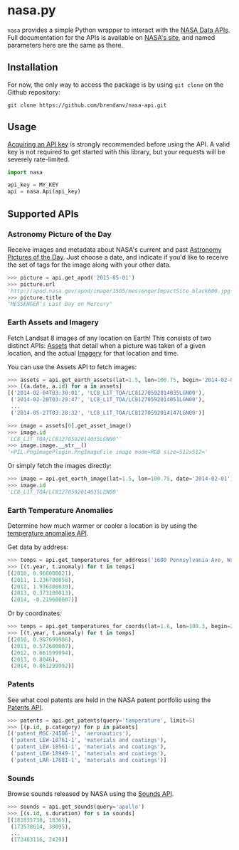 nasa.py
================

`nasa` provides a simple Python wrapper to interact with the [NASA Data APIs](https://data.nasa.gov/developer/external/planetary/). Full documentation for the APIs is available on [NASA's site](https://data.nasa.gov/developer/external/planetary/), and named parameters here are the same as there.


Installation
------------

For now, the only way to access the package is by  using `git clone` on the Github repository:

    git clone https://github.com/brendanv/nasa-api.git


Usage
-----

[Acquiring an API key](https://data.nasa.gov/developer/external/planetary/#apply-for-an-api-key) is strongly recommended before using the API. A valid key is not required to get started with this library, but your requests will be severely rate-limited.

```python
import nasa

api_key = MY_KEY
api = nasa.Api(api_key)
```


Supported APIs
-------

### Astronomy Picture of the Day

Receive images and metadata about NASA's current and past [Astronomy Pictures of the Day](http://apod.nasa.gov/apod/astropix.html). Just choose a date, and indicate if you'd like to receive the set of tags for the image along with your other data.

```python
>>> picture = api.get_apod('2015-05-01')
>>> picture.url
'http://apod.nasa.gov/apod/image/1505/messengerImpactSite_black600.jpg'
>>> picture.title
"MESSENGER's Last Day on Mercury"
```

### Earth Assets and Imagery

Fetch Landsat 8 images of any location on Earth! This consists of two distinct APIs: [Assets](https://api.nasa.gov/api.html#assets) that detail when a picture was taken of a given location, and the actual [Imagery](https://api.nasa.gov/api.html#imagery) for that location and time.

You can use the Assets API to fetch images:
```python
>>> assets = api.get_earth_assets(lat=1.5, lon=100.75, begin='2014-02-01', end='2014-06-01')
>>> [(a.date, a.id) for a in assets]
[('2014-02-04T03:30:01', 'LC8_L1T_TOA/LC81270592014035LGN00'),
 ('2014-02-20T03:29:47', 'LC8_L1T_TOA/LC81270592014051LGN00'),
 ...
 ('2014-05-27T03:28:32', 'LC8_L1T_TOA/LC81270592014147LGN00')]

>>> image = assets[0].get_asset_image()
>>> image.id
'LC8_L1T_TOA/LC81270592014035LGN00"'
>>> image.image.__str__()
'<PIL.PngImagePlugin.PngImageFile image mode=RGB size=512x512>'
```

Or simply fetch the images directly:
```python
>>> image = api.get_earth_image(lat=1.5, lon=100.75, date='2014-02-01')
>>> image.id
'LC8_L1T_TOA/LC81270592014035LGN00'
```

### Earth Temperature Anomalies

Determine how much warmer or cooler a location is by using the [temperature anomalies API](https://api.nasa.gov/api.html#earth-temperature-anomalies).

Get data by address:
```python
>>> temps = api.get_temperatures_for_address('1600 Pennsylvania Ave, Washington, DC', begin=2010)
>>> [(t.year, t.anomaly) for t in temps]
[(2010, 0.966000021),
 (2011, 1.236700058),
 (2012, 1.936300039),
 (2013, 0.373100013),
 (2014, -0.219600007)]
```

Or by coordinates:
```python
>>> temps = api.get_temperatures_for_coords(lat=1.6, lon=100.3, begin=2010)
>>> [(t.year, t.anomaly) for t in temps]
[(2010, 0.987699986),
 (2011, 0.572600007),
 (2012, 0.661599994),
 (2013, 0.8046),
 (2014, 0.861299992)]
```

### Patents

See what cool patents are held in the NASA patent portfolio using the [Patents API](https://api.nasa.gov/api.html#patents).

```python
>>> patents = api.get_patents(query='temperature', limit=5)
>>> [(p.id, p.category) for p in patents]
[('patent_MSC-24506-1', 'aeronautics'),
 ('patent_LEW-18761-1', 'materials and coatings'),
 ('patent_LEW-18561-1', 'materials and coatings'),
 ('patent_LEW-18949-1', 'materials and coatings'),
 ('patent_LAR-17681-1', 'materials and coatings')]
```

### Sounds

Browse sounds released by NASA using the [Sounds API](https://api.nasa.gov/api.html#sounds).

```python
>>> sounds = api.get_sounds(query='apollo')
>>> [(s.id, s.duration) for s in sounds]
[(181835738, 18365),
 (173578614, 30095),
 ...
 (172463116, 2429)]
```
